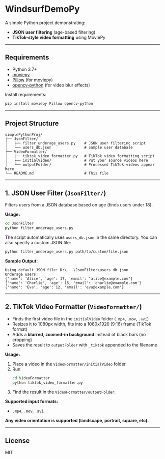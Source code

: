 # WindsurfDemoPy

A simple Python project demonstrating:

- **JSON user filtering** (age-based filtering)
- **TikTok-style video formatting** using MoviePy

---

## Requirements

- Python 3.7+
- [moviepy](https://github.com/Zulko/moviepy)
- [Pillow](https://python-pillow.org/) (for moviepy)
- [opencv-python](https://pypi.org/project/opencv-python/) (for video blur effects)

Install requirements:
```bash
pip install moviepy Pillow opencv-python
```

---

## Project Structure

```
simplePythonProj/
├── JsonFilter/
│   ├── filter_underage_users.py    # JSON user filtering script
│   └── users_db.json               # Sample user database
├── VideoFormatter/
│   ├── tiktok_video_formatter.py   # TikTok video formatting script
│   ├── initialVideo/               # Put your source videos here
│   └── outputFolder/               # Processed TikTok videos appear here
└── README.md                       # This file
```

---

## 1. JSON User Filter (`JsonFilter/`)

Filters users from a JSON database based on age (finds users under 18).

**Usage:**
```bash
cd JsonFilter
python filter_underage_users.py
```

The script automatically uses `users_db.json` in the same directory. You can also specify a custom JSON file:
```bash
python filter_underage_users.py path/to/custom/file.json
```

**Sample Output:**
```
Using default JSON file: D:\...\JsonFilter\users_db.json
Underage users:
{'name': 'Alice', 'age': 17, 'email': 'alice@example.com'}
{'name': 'Charlie', 'age': 15, 'email': 'charlie@example.com'}
{'name': 'Eva', 'age': 12, 'email': 'eva@example.com'}
```

---

## 2. TikTok Video Formatter (`VideoFormatter/`)

- Finds the first video file in the `initialVideo` folder (`.mp4`, `.mov`, `.avi`)
- Resizes it to 1080px width, fits into a 1080x1920 (9:16) frame (TikTok format)
- Adds a **blurred, zoomed-in background** instead of black bars (no cropping)
- Saves the result to `outputFolder` with `_tiktok` appended to the filename

**Usage:**
1. Place a video in the `VideoFormatter/initialVideo` folder.
2. Run:
   ```bash
   cd VideoFormatter
   python tiktok_video_formatter.py
   ```
3. Find the result in the `VideoFormatter/outputFolder`.

**Supported input formats:**
- `.mp4`, `.mov`, `.avi`

**Any video orientation is supported (landscape, portrait, square, etc).**

---

## License
MIT
